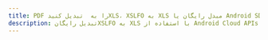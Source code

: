 ---title: PDF را به  تبدیل کنیدXLS، XSLFO به XLS مبدل رایگان یا Android SDKdescription: تبدیل رایگانXSLFO به XLS با استفاده از Android Cloud APIs & SDK همچنین اسناد PDF را در Cloud ایجاد، ویرایش و رندر کنید.---